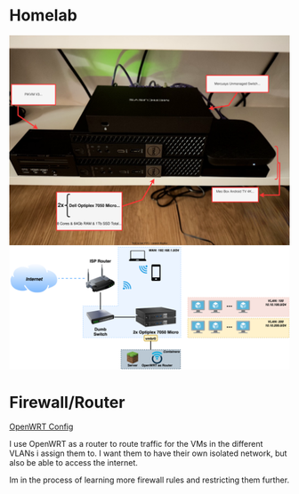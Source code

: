 # Homelab

![Setup](homelab.svg "Homelab")
![Diagram](network.png "Network Diagram")

# Firewall/Router
[OpenWRT Config](./openwrt_config.md)

I use OpenWRT as a router to route traffic for the VMs in the different VLANs i assign them to.
I want them to have their own isolated network, but also be able to access the internet.

Im in the process of learning more firewall rules and restricting them further.


